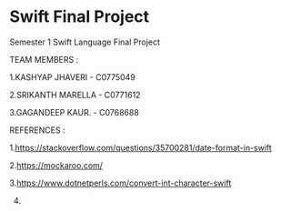 # Swift Final Project
Semester 1 Swift Language Final Project

TEAM MEMBERS :

1.KASHYAP JHAVERI     - C0775049

2.SRIKANTH MARELLA    - C0771612

3.GAGANDEEP KAUR.     - C0768688





REFERENCES :

1.https://stackoverflow.com/questions/35700281/date-format-in-swift


2.https://mockaroo.com/


3.https://www.dotnetperls.com/convert-int-character-swift

4.
